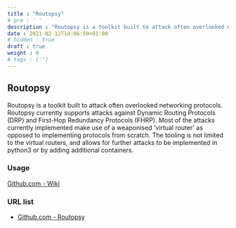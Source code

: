 ```yaml
---
title : "Routopsy"
# pre : ' '
description : "Routopsy is a toolkit built to attack often overlooked networking protocols."
date : 2021-02-12T14:06:59+01:00
# hidden : true
draft : true
weight : 0
# tags : ['']
---
```


## Routopsy

Routopsy is a toolkit built to attack often overlooked networking protocols. Routopsy currently supports attacks against Dynamic Routing Protocols (DRP) and First-Hop Redundancy Protocols (FHRP). Most of the attacks currently implemented make use of a weaponised 'virtual router' as opposed to implementing protocols from scratch. The tooling is not limited to the virtual routers, and allows for further attacks to be implemented in python3 or by adding additional containers.

### Usage

[Github.com - Wiki](https://github.com/sensepost/routopsy/wiki)

### URL list

* [Github.com - Routopsy](https://github.com/sensepost/routopsy)
